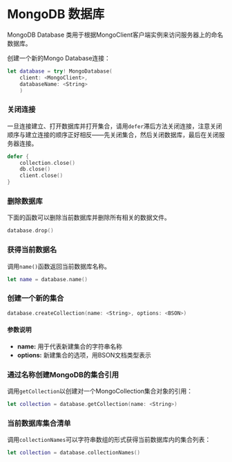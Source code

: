 # MongoDB 数据库

MongoDB Database 类用于根据MongoClient客户端实例来访问服务器上的命名数据库。

创建一个新的Mongo Database连接：

```swift
let database = try! MongoDatabase(
    client: <MongoClient>,
    databaseName: <String>
    )
```

### 关闭连接

一旦连接建立、打开数据库并打开集合，请用`defer`滞后方法关闭连接，注意关闭顺序与建立连接的顺序正好相反——先关闭集合，然后关闭数据库，最后在关闭服务器连接。

```swift
defer {
    collection.close()
    db.close()
    client.close()
}
```

### 删除数据库

下面的函数可以删除当前数据库并删除所有相关的数据文件。

```swift
database.drop()
```

### 获得当前数据名

调用`name()`函数返回当前数据库名称。

```swift
let name = database.name()
```

### 创建一个新的集合

```swift
database.createCollection(name: <String>, options: <BSON>)
```

#### 参数说明

* **name:** 用于代表新建集合的字符串名称
* **options:** 新建集合的选项，用BSON文档类型表示

### 通过名称创建MongoDB的集合引用

调用`getCollection`以创建对一个MongoCollection集合对象的引用：


```swift
let collection = database.getCollection(name: <String>)
```

### 当前数据库集合清单

调用`collectionNames`可以字符串数组的形式获得当前数据库内的集合列表：


```swift
let collection = database.collectionNames()
```
